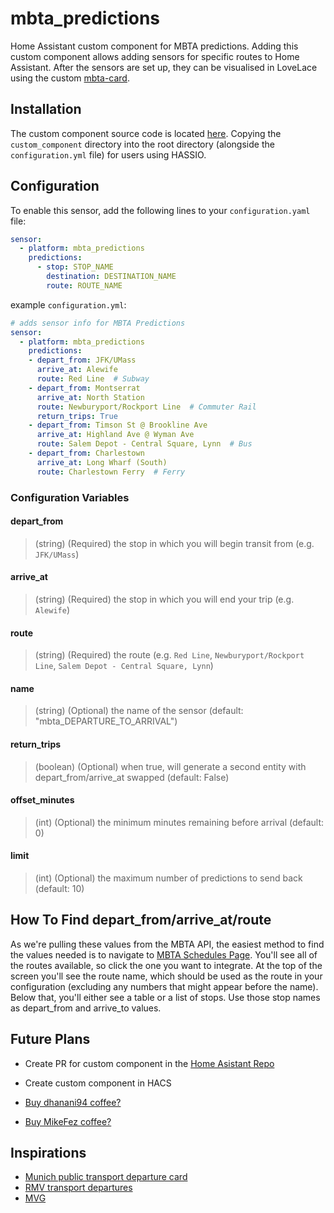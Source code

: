 # mbta_predictions
Home Assistant custom component for MBTA predictions. Adding this custom component allows adding sensors for specific routes to Home Assistant. After the sensors are set up, they can be visualised in LoveLace using the custom [mbta-card](https://github.com/dhanani94/mbta-card).

## Installation
The custom component source code is located [here](/custom_component/mbta_predictions). Copying the `custom_component` directory into the root directory (alongside the `configuration.yml` file) for users using HASSIO.

## Configuration
To enable this sensor, add the following lines to your `configuration.yaml` file:

```yaml
sensor:
  - platform: mbta_predictions
    predictions:
      - stop: STOP_NAME
        destination: DESTINATION_NAME
        route: ROUTE_NAME
```

example `configuration.yml`:

```yaml
# adds sensor info for MBTA Predictions
sensor:
  - platform: mbta_predictions
    predictions:
    - depart_from: JFK/UMass
      arrive_at: Alewife
      route: Red Line  # Subway
    - depart_from: Montserrat
      arrive_at: North Station
      route: Newburyport/Rockport Line  # Commuter Rail
      return_trips: True
    - depart_from: Timson St @ Brookline Ave
      arrive_at: Highland Ave @ Wyman Ave
      route: Salem Depot - Central Square, Lynn  # Bus
    - depart_from: Charlestown
      arrive_at: Long Wharf (South)
      route: Charlestown Ferry  # Ferry
```

### Configuration Variables
#### depart_from
> (string) (Required) the stop in which you will begin transit from (e.g. `JFK/UMass`)
#### arrive_at
> (string) (Required) the stop in which you will end your trip  (e.g. `Alewife`)
#### route
> (string) (Required) the route (e.g. `Red Line`, `Newburyport/Rockport Line`, `Salem Depot - Central Square, Lynn`)
#### name
> (string) (Optional) the name of the sensor (default: "mbta_DEPARTURE_TO_ARRIVAL")
#### return_trips
> (boolean) (Optional) when true, will generate a second entity with depart_from/arrive_at swapped (default: False)
#### offset_minutes
> (int) (Optional) the minimum minutes remaining before arrival (default: 0)
#### limit
> (int) (Optional) the maximum number of predictions to send back (default: 10)


## How To Find depart_from/arrive_at/route
As we're pulling these values from the MBTA API, the easiest method to find the values needed is to navigate to [MBTA Schedules Page](https://mbta.com/schedules). You'll see all of the routes available, so click the one you want to integrate.
At the top of the screen you'll see the route name, which should be used as the route in your configuration (excluding any numbers that might appear before the name). Below that, you'll either see a table or a list of stops. Use those stop names as depart_from and arrive_to values.

## Future Plans
* Create PR for custom component in the [Home Asistant Repo](https://github.com/home-assistant/home-assistant/tree/dev/homeassistant/components)
* Create custom component in HACS

* [Buy dhanani94 coffee?](https://www.buymeacoffee.com/dhanani94)
* [Buy MikeFez coffee?](https://www.buymeacoffee.com/MikeFez)

## Inspirations

* [Munich public transport departure card](https://community.home-assistant.io/t/lovelace-munich-public-transport-departure-card/59622)
* [RMV transport departures](https://community.home-assistant.io/t/rmv-transport-departures/63935)
* [MVG](https://www.home-assistant.io/integrations/mvglive)
